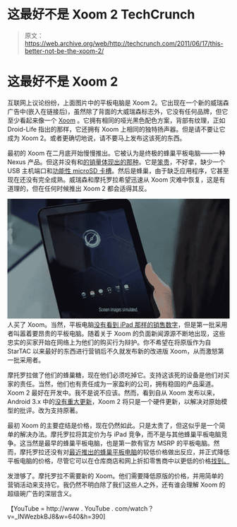 # 这最好不是 Xoom 2 TechCrunch

> 原文：<https://web.archive.org/web/http://techcrunch.com/2011/06/17/this-better-not-be-the-xoom-2/>

# 这最好不是 Xoom 2

互联网上议论纷纷，上面图片中的平板电脑是 Xoom 2。它出现在一个新的威瑞森广告中(嵌入在链接后)，虽然除了背面的大威瑞森标志外，它没有任何品牌，但它至少看起来像一个 [Xoom](https://web.archive.org/web/20230203070145/http://www.crunchgear.com/tag/xoom/) 。它拥有相同的哑光黑色配色方案，背部有纹理，正如 Droid-Life 指出的那样，它还拥有 Xoom 上相同的独特扬声器。但是请不要让它成为 Xoom 2。或者更确切地说，请不要马上发布这该死的东西。

最初的 Xoom 在二月底开始慢慢推出。它被认为是终极的蜂巢平板电脑——一种 Nexus 产品。但这并没有和[的销量体现出的那种](https://web.archive.org/web/20230203070145/http://www.crunchgear.com/2011/04/06/everyones-to-blame-for-the-xooms-low-sales-numbers/)。它是[笨贵](https://web.archive.org/web/20230203070145/http://www.crunchgear.com/2011/04/07/xoom-too-expensive-try-these-inexpensive-android-tablets-instead/)，不好拿，缺少一个 USB 主机端口和[功能性 microSD 卡槽](https://web.archive.org/web/20230203070145/http://www.crunchgear.com/2011/04/12/xooms-microsd-card-slot-enabled-through-custom-kernel/)。然后是蜂巢，由于缺乏应用程序，它甚至现在还没有完全成熟。威瑞森和摩托罗拉希望迅速从 Xoom 灾难中恢复，这是有道理的，但在任何时候推出 Xoom 2 都会适得其反。

![](img/197c5c24aa3678f69e6325c44ce04d3f.png "xoom-2-1")
人买了 Xoom。当然，平板电脑[没有看到 iPad 那样的销售数字](https://web.archive.org/web/20230203070145/http://www.crunchgear.com/2011/04/29/motorola-sold-250000-xooms-this-quarter/)，但是第一批采用者叫嚣着要昂贵的平板电脑。随着关于 Xoom 的负面新闻源源不断地出现，这些忠实的买家开始在网络上为他们的购买行为辩护。你不希望在将原版作为自 StarTAC 以来最好的东西进行营销后不久就发布新的改进版 Xoom，从而激怒第一批采用者。

摩托罗拉做了他们的蜂巢糖，现在他们必须吃掉它。支持这该死的设备是他们对买家的责任。当然，他们也有责任成为一家盈利的公司，拥有稳固的产品渠道。Xoom 2 最好在开发中。我不是说不应该。然而，看到自从 Xoom 发布以来，Android 3.x 中的[没有重大更新](https://web.archive.org/web/20230203070145/http://www.crunchgear.com/2011/05/10/hands-on-with-android-3-1-on-the-motorola-xoom/)，Xoom 2 将只是一个硬件更新，以解决对原始模型的批评。改为支持原著。

最初 Xoom 的主要症结是价格，现在仍然如此。只是太贵了，但这似乎是一个简单的解决办法。摩托罗拉将其定价为与 iPad 竞争，而不是与其他蜂巢平板电脑竞争。这当然是最早的蜂巢平板电脑，也是第一款有官方 MSRP 的平板电脑。然而，摩托罗拉还没有对[最近推出的蜂巢平板电脑](https://web.archive.org/web/20230203070145/http://www.crunchgear.com/2011/04/07/xoom-too-expensive-try-these-inexpensive-android-tablets-instead/)的较低价格做出反应，并正式降低平板电脑的价格，尽管它可以在仓库商店和网上折扣零售商中以更低的价格[找到。](https://web.archive.org/web/20230203070145/http://www.crunchgear.com/2011/06/16/wifi-xoom-going-for-500-at-costco/)

发泄够了。摩托罗拉不需要新的 Xoom。他们需要降低原版的价格，并用简单的营销活动来支持它。我仍然不明白除了我们这些人之外，还有谁会理解 Xoom 的超级碗广告的深层含义。

【YouTube = http://www . YouTube . com/watch？v=_INWezbkBJ8&w=640&h=390]
